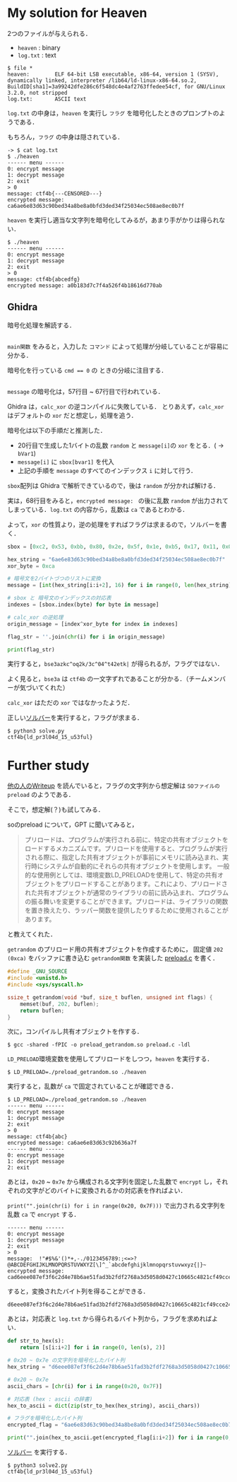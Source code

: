 # My solution for Heaven
2つのファイルが与えられる．
- `heaven` : binary
- `log.txt` : text
```
$ file *
heaven:        ELF 64-bit LSB executable, x86-64, version 1 (SYSV), dynamically linked, interpreter /lib64/ld-linux-x86-64.so.2, BuildID[sha1]=3a99242dfe286c6f548dc4e4af2763ffedee54cf, for GNU/Linux 3.2.0, not stripped
log.txt:       ASCII text
```

`log.txt` の中身は，`heaven` を実行し `フラグ` を暗号化したときのプロンプトのようである．

もちろん，`フラグ` の中身は隠されている．
```
-> $ cat log.txt                                                                                                                      
$ ./heaven
------ menu ------
0: encrypt message
1: decrypt message
2: exit
> 0
message: ctf4b{---CENSORED---}
encrypted message: ca6ae6e83d63c90bed34a8be8a0bfd3ded34f25034ec508ae8ec0b7f
```

`heaven` を実行し適当な文字列を暗号化してみるが，あまり手がかりは得られない．

```
$ ./heaven                                                                                                                           
------ menu ------
0: encrypt message
1: decrypt message
2: exit
> 0 
message: ctf4b{abcedfg}
encrypted message: a0b183d7c7f4a526f4b18616d770ab
```

## Ghidra
暗号化処理を解読する．

<figure><img src="../assets/ghidra_main.png" alt=""></figure>

`main関数` をみると，入力した `コマンド` によって処理が分岐していることが容易に分かる．

暗号化を行っている `cmd == 0` の
ときの分岐に注目する．

<figure><img src="../assets/ghidra_main2.png" alt=""></figure>

`message` の暗号化は，57行目 ~ 67行目で行われている．

Ghidra は，`calc_xor` の逆コンパイルに失敗している．
とりあえず，`calc_xor` はデフォルトの `xor` だと想定し，処理を追う．

暗号化は以下の手順だと推測した．
- 20行目で生成した1バイトの乱数 `random` と `message[i]`の `xor` をとる．( -> `bVar1`) 
- `message[i]` に `sbox[bvar1]` を代入
- 上記の手順を `message` のすべてのインデックス `i` に対して行う．

`sbox`配列は Ghidra で解析できているので，後は `random` が分かれば解ける．

実は，68行目をみると，`encrypted message: ` の後に乱数 `random` が出力されてしまっている．`log.txt` の内容から，乱数は `ca` であるとわかる．

よって，`xor` の性質より，逆の処理をすればフラグは求まるので，ソルバーを書く．

```Python
sbox = [0xc2, 0x53, 0xbb, 0x80, 0x2e, 0x5f, 0x1e, 0xb5, 0x17, 0x11, 0x00, 0x9e, 0x24, 0xc5, 0xcd, 0xd2, 0x7e, 0x39, 0xc6, 0x1a, 0x41, 0x52, 0xa9, 0x99, 0x03, 0x69, 0x8b, 0x73, 0x6f, 0xa0, 0xf1, 0xd8, 0xf5, 0x43, 0x7d, 0x0e, 0x19, 0x94, 0xb9, 0x36, 0x7b, 0x30, 0x25, 0x18, 0x02, 0xa7, 0xdb, 0xb3, 0x90, 0x98, 0x74, 0xaa, 0xa3, 0x20, 0xea, 0x72, 0xa2, 0x8e, 0x14, 0x5b, 0x23, 0x96, 0x62, 0xa4, 0x46, 0x22, 0x65, 0x7a, 0x08, 0xf6, 0x12, 0xac, 0x44, 0xe9, 0x28, 0x8d, 0xfe, 0x84, 0xc3, 0xe3, 0xfb, 0x15, 0x91, 0x3a, 0x8f, 0x56, 0xeb, 0x33, 0x6d, 0x0a, 0x31, 0x27, 0x54, 0xf9, 0x4a, 0xf3, 0xbf, 0x4b, 0xda, 0x68, 0xa1, 0x3c, 0xff, 0x38, 0xa6, 0x3e, 0xb7, 0xc0, 0x9a, 0x35, 0xca, 0x09, 0xb8, 0x8c, 0xde, 0x1c, 0x0c, 0x32, 0x2a, 0x0f, 0x82, 0xad, 0x64, 0x45, 0x85, 0xd1, 0xaf, 0xd9, 0xfc, 0xb4, 0x29, 0x01, 0x9b, 0x60, 0x75, 0xce, 0x4f, 0xc8, 0xcc, 0xe2, 0xe4, 0xf7, 0xd4, 0x04, 0x67, 0x92, 0xe5, 0xc7, 0x34, 0x0d, 0xf0, 0x93, 0x2c, 0xd5, 0xdd, 0x13, 0x95, 0x81, 0x88, 0x47, 0x9d, 0x0b, 0x1f, 0x5e, 0x5d, 0xa8, 0xe7, 0x05, 0x6a, 0xed, 0x2b, 0x63, 0x2f, 0x4c, 0xcb, 0xe8, 0xc9, 0x5a, 0xdc, 0xc4, 0xb0, 0xe1, 0x7f, 0x9f, 0x06, 0xe6, 0x57, 0xbe, 0xbd, 0xc1, 0xec, 0x59, 0x26, 0xf4, 0xb1, 0x16, 0x86, 0xd7, 0x70, 0x37, 0x4d, 0x71, 0x77, 0xdf, 0xba, 0xf8, 0x3b, 0x55, 0x9c, 0x79, 0x07, 0x83, 0x97, 0xd6, 0x6e, 0x61, 0x1d, 0x1b, 0xa5, 0x40, 0xab, 0xbc, 0x6b, 0x89, 0xae, 0x51, 0x78, 0xb6, 0xb2, 0xfd, 0xfa, 0xd3, 0x87, 0xef, 0xee, 0xe0, 0x2d, 0x4e, 0x3f, 0x6c, 0x66, 0x5c, 0x7c, 0x10, 0xcf, 0x49, 0x48, 0x21, 0x8a, 0x3d, 0xf2, 0x76, 0xd0, 0x42, 0x50, 0x58, 0x00 ]

hex_string = "6ae6e83d63c90bed34a8be8a0bfd3ded34f25034ec508ae8ec0b7f"
xor_byte = 0xca

# 暗号文を2バイトづつのリストに変換
message = [int(hex_string[i:i+2], 16) for i in range(0, len(hex_string), 2)]

# sbox と 暗号文のインデックスの対応表
indexes = [sbox.index(byte) for byte in message]

# calc_xor の逆処理
origin_message = [index^xor_byte for index in indexes]

flag_str = ''.join(chr(i) for i in origin_message)

print(flag_str)
```
実行すると，`bse3azkc^oq2k/3c^04^t42etk|` が得られるが，フラグではない．

よく見ると，`bse3a` は `ctf4b` の一文字ずれであることが分かる．（チームメンバーが気づいてくれた）

`calc_xor` はただの `xor` ではなかったようだ．

正しい[ソルバー](../solve/solve.py)を実行すると，フラグが求まる．
```
$ python3 solve.py                                                                           
ctf4b{ld_pr3l04d_15_u53ful}
```

# Further study
[他の人のWriteup](https://tan.hatenadiary.jp/entry/2023/06/05/001017#reversing-hard-Heaven-47-team-solved-140-points) を読んでいると，フラグの文字列から想定解は `SOファイルのpreload` のようである．

そこで，想定解(？)も試してみる．

soのpreload について，GPT に聞いてみると，
>プリロードは、プログラムが実行される前に、特定の共有オブジェクトをロードするメカニズムです。プリロードを使用すると、プログラムが実行される際に、指定した共有オブジェクトが事前にメモリに読み込まれ、実行時にシステムが自動的にそれらの共有オブジェクトを使用します。
> 一般的な使用例としては、環境変数LD_PRELOADを使用して、特定の共有オブジェクトをプリロードすることがあります。これにより、プリロードされた共有オブジェクトが通常のライブラリの前に読み込まれ、プログラムの振る舞いを変更することができます。プリロードは、ライブラリの関数を置き換えたり、ラッパー関数を提供したりするために使用されることがあります。

と教えてくれた．

`getrandom` のプリロード用の共有オブジェクトを作成するために，
固定値 `202 (0xca)` をバッファに書き込む `getrandom関数` を実装した [preload.c](../solve/preload.c) を書く．

```C
#define _GNU_SOURCE
#include <unistd.h>
#include <sys/syscall.h>

ssize_t getrandom(void *buf, size_t buflen, unsigned int flags) {
    memset(buf, 202, buflen);
    return buflen;
}
```

次に，コンパイルし共有オブジェクトを作する．
```
$ gcc -shared -fPIC -o preload_getrandom.so preload.c -ldl
```

`LD_PRELOAD`環境変数を使用してプリロードをしつつ，`heaven` を実行する．

```
$ LD_PRELOAD=./preload_getrandom.so ./heaven
```
実行すると，乱数が `ca` で固定されていることが確認できる．

```
$ LD_PRELOAD=./preload_getrandom.so ./heaven                                                                                                                                    
------ menu ------
0: encrypt message
1: decrypt message
2: exit
> 0
message: ctf4b{abc}
encrypted message: ca6ae6e83d63c92b636a7f
------ menu ------
0: encrypt message
1: decrypt message
2: exit
```

あとは，`0x20` ~ `0x7e` から構成される文字列を固定した乱数で `encrypt` し，それぞれの文字がどのバイトに変換されるかの対応表を作ればよい．

`print("".join(chr(i) for i in range(0x20, 0x7F)))` で出力される文字列を乱数 `ca` で `encrypt` する．

```
------ menu ------
0: encrypt message
1: decrypt message
2: exit
> 0
message:  !"#$%&'()*+,-./0123456789:;<=>?@ABCDEFGHIJKLMNOPQRSTUVWXYZ[\]^_`abcdefghijklmnopqrstuvwxyz{|}~
encrypted message: cad6eee087ef3f6c2d4e78b6ae51fad3b2fdf2768a3d5058d0427c10665c4821cf49cce24fc8d404e4f72901fcb475ce9b60dd132cd588479581e5c76792f093340d2b636aedcbe82f4c1f5e9d0be7055da857be06e6ec59bdc1dcc4c95a7f9f
```

すると，変換されたバイト列を得ることができる．
```
d6eee087ef3f6c2d4e78b6ae51fad3b2fdf2768a3d5058d0427c10665c4821cf49cce24fc8d404e4f72901fcb475ce9b60dd132cd588479581e5c76792f093340d2b636aedcbe82f4c1f5e9d0be7055da857be06e6ec59bdc1dcc4c95a7f9f
```

あとは，対応表と `log.txt` から得られるバイト列から，フラグを求めればよい．

```Python
def str_to_hex(s):
    return [s[i:i+2] for i in range(0, len(s), 2)]

# 0x20 ~ 0x7e の文字列を暗号化したバイト列
hex_string = "d6eee087ef3f6c2d4e78b6ae51fad3b2fdf2768a3d5058d0427c10665c4821cf49cce24fc8d404e4f72901fcb475ce9b60dd132cd588479581e5c76792f093340d2b636aedcbe82f4c1f5e9d0be7055da857be06e6ec59bdc1dcc4c95a7f9f"

# 0x20 ~ 0x7e
ascii_chars = [chr(i) for i in range(0x20, 0x7F)]

# 対応表 (hex : ascii の辞書)
hex_to_ascii = dict(zip(str_to_hex(hex_string), ascii_chars))

# フラグを暗号化したバイト列
encrypted_flag = "6ae6e83d63c90bed34a8be8a0bfd3ded34f25034ec508ae8ec0b7f"

print("".join(hex_to_ascii.get(encrypted_flag[i:i+2]) for i in range(0, len(encrypted_flag), 2)))
```
[ソルバー](../solve/solve2.py) を実行する．
```
$ python3 solve2.py                                                                         
ctf4b{ld_pr3l04d_15_u53ful}
```
